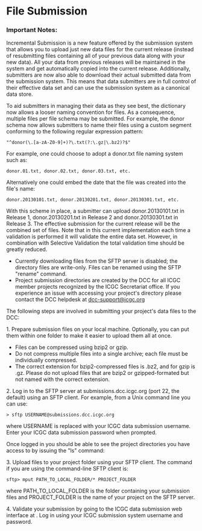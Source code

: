 # File Submission

### Important Notes:

Incremental Submission is a new feature offered by the submission system that allows you to upload just new data files for the current release (instead of resubmitting files containing all of your previous data along with your new data). All your data from previous releases will be maintained in the system and get automatically copied into the current release. Additionally, submitters are now also able to download their actual submitted data from the submission system. This means that data submitters are in full control of their effective data set and can use the submission system as a canonical data store.

To aid submitters in managing their data as they see best, the dictionary now allows a looser naming convention for files. As a consequence, multiple files per file schema may be submitted. For example, the donor schema now allows submitters to name their files using a custom segment conforming to the following regular expression pattern:

```text
"^donor(\.[a-zA-Z0-9]+)?\.txt(?:\.gz|\.bz2)?$"
```

For example, one could choose to adopt a donor.txt file naming system such as:

```text
donor.01.txt, donor.02.txt, donor.03.txt, etc.
```

Alternatively one could embed the date that the file was created into the file's name:

```text
donor.20130101.txt, donor.20130201.txt, donor.20130301.txt, etc.
```

With this scheme in place, a submitter can upload donor.20130101.txt in Release 1, donor.20130201.txt in Release 2 and donor.20130301.txt in Release 3. The effective submission for the current release will be the combined set of files. Note that in this current implementation each time a validation is performed it will validate the entire data set. However, in combination with Selective Validation the total validation time should be greatly reduced.

* Currently downloading files from the SFTP server is disabled; the directory files are write-only. Files can be renamed using the SFTP "rename" command.
* Project submission directories are created by the DCC for all ICGC member projects recognized by the ICGC Secretariat office. If you experience an issue with accessing your project's directory please contact the DCC helpdesk at [dcc-support@icgc.org][1]

The following steps are involved in submitting your project's data files to the DCC:

1\. Prepare submission files on your local machine. Optionally, you can put them within one folder to make it easier to upload them all at once.

* Files can be compressed using bzip2 or gzip.
* Do not compress multiple files into a single archive; each file must be individually compressed.
* The correct extension for bzip2-compressed files is .bz2, and for gzip is .gz. Please do not upload files that are bzip2 or gzipped-formated but not named with the correct extension.

2\. Log in to the SFTP server at submissions.dcc.icgc.org (port 22, the default) using an SFTP client. For example, from a Unix command line you can use:

```text
> sftp USERNAME@submissions.dcc.icgc.org
```

where USERNAME is replaced with your ICGC data submission username. Enter your ICGC data submission password when prompted.

Once logged in you should be able to see the project directories you have access to by issuing the "ls" command:

3\. Upload files to your project folder using your SFTP client. The command if you are using the command-line SFTP client is:

```text
sftp> mput PATH_TO_LOCAL_FOLDER/* PROJECT_FOLDER
```

where PATH_TO_LOCAL_FOLDER is the folder containing your submission files and PROJECT_FOLDER is the name of your project on the SFTP server.

4\. Validate your submission by going to the ICGC data submission web interface at . Log in using your ICGC submission system username and password.

[1]: mailto:dcc-support@icgc.org